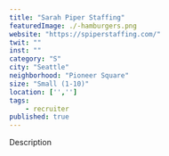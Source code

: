 ```yaml
---
title: "Sarah Piper Staffing"
featuredImage: ./-hamburgers.png
website: "https://spiperstaffing.com/"
twit: ""
inst: ""
category: "S"
city: "Seattle"
neighborhood: "Pioneer Square"
size: "Small (1-10)"
location: ['','']
tags:
    - recruiter
published: true
---
```


Description
